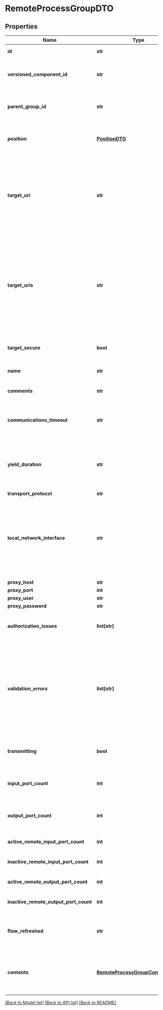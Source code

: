 # RemoteProcessGroupDTO

## Properties
Name | Type | Description | Notes
------------ | ------------- | ------------- | -------------
**id** | **str** | The id of the component. | [optional] 
**versioned_component_id** | **str** | The ID of the corresponding component that is under version control | [optional] 
**parent_group_id** | **str** | The id of parent process group of this component if applicable. | [optional] 
**position** | [**PositionDTO**](PositionDTO.md) | The position of this component in the UI if applicable. | [optional] 
**target_uri** | **str** | The target URI of the remote process group. If target uri is not set, but uris are set, then returns the first url in the urls. If neither target uri nor uris are set, then returns null. | [optional] 
**target_uris** | **str** | The target URI of the remote process group. If target uris is not set but target uri is set, then returns a collection containing the single target uri. If neither target uris nor uris are set, then returns null. | [optional] 
**target_secure** | **bool** | Whether the target is running securely. | [optional] 
**name** | **str** | The name of the remote process group. | [optional] 
**comments** | **str** | The comments for the remote process group. | [optional] 
**communications_timeout** | **str** | The time period used for the timeout when communicating with the target. | [optional] 
**yield_duration** | **str** | When yielding, this amount of time must elapse before the remote process group is scheduled again. | [optional] 
**transport_protocol** | **str** |  | [optional] 
**local_network_interface** | **str** | The local network interface to send/receive data. If not specified, any local address is used. If clustered, all nodes must have an interface with this identifier. | [optional] 
**proxy_host** | **str** |  | [optional] 
**proxy_port** | **int** |  | [optional] 
**proxy_user** | **str** |  | [optional] 
**proxy_password** | **str** |  | [optional] 
**authorization_issues** | **list[str]** | Any remote authorization issues for the remote process group. | [optional] 
**validation_errors** | **list[str]** | The validation errors for the remote process group. These validation errors represent the problems with the remote process group that must be resolved before it can transmit. | [optional] 
**transmitting** | **bool** | Whether the remote process group is actively transmitting. | [optional] 
**input_port_count** | **int** | The number of remote input ports currently available on the target. | [optional] 
**output_port_count** | **int** | The number of remote output ports currently available on the target. | [optional] 
**active_remote_input_port_count** | **int** | The number of active remote input ports. | [optional] 
**inactive_remote_input_port_count** | **int** | The number of inactive remote input ports. | [optional] 
**active_remote_output_port_count** | **int** | The number of active remote output ports. | [optional] 
**inactive_remote_output_port_count** | **int** | The number of inactive remote output ports. | [optional] 
**flow_refreshed** | **str** | The timestamp when this remote process group was last refreshed. | [optional] 
**contents** | [**RemoteProcessGroupContentsDTO**](RemoteProcessGroupContentsDTO.md) | The contents of the remote process group. Will contain available input/output ports. | [optional] 

[[Back to Model list]](../nifiDocs.md#documentation-for-models) [[Back to API list]](../nifiDocs.md#documentation-for-api-endpoints) [[Back to README]](../nifiDocs.md)


